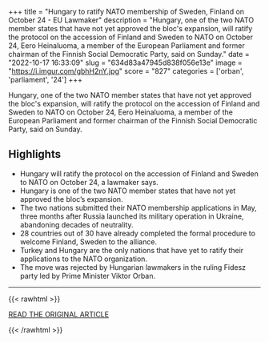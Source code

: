 +++
title = "Hungary to ratify NATO membership of Sweden, Finland on October 24 - EU Lawmaker"
description = "Hungary, one of the two NATO member states that have not yet approved the bloc's expansion, will ratify the protocol on the accession of Finland and Sweden to NATO on October 24, Eero Heinaluoma, a member of the European Parliament and former chairman of the Finnish Social Democratic Party, said on Sunday."
date = "2022-10-17 16:33:09"
slug = "634d83a47945d838f056e13e"
image = "https://i.imgur.com/gbhH2nY.jpg"
score = "827"
categories = ['orban', 'parliament', '24']
+++

Hungary, one of the two NATO member states that have not yet approved the bloc's expansion, will ratify the protocol on the accession of Finland and Sweden to NATO on October 24, Eero Heinaluoma, a member of the European Parliament and former chairman of the Finnish Social Democratic Party, said on Sunday.

## Highlights

- Hungary will ratify the protocol on the accession of Finland and Sweden to NATO on October 24, a lawmaker says.
- Hungary is one of the two NATO member states that have not yet approved the bloc’s expansion.
- The two nations submitted their NATO membership applications in May, three months after Russia launched its military operation in Ukraine, abandoning decades of neutrality.
- 28 countries out of 30 have already completed the formal procedure to welcome Finland, Sweden to the alliance.
- Turkey and Hungary are the only nations that have yet to ratify their applications to the NATO organization.
- The move was rejected by Hungarian lawmakers in the ruling Fidesz party led by Prime Minister Viktor Orban.

---

{{< rawhtml >}}
  <p class="article-category">
    <a target="_blank" href="https://www.kbc.co.ke/hungary-to-ratify-nato-membership-of-sweden-finland-on-october-24-eu-lawmaker/">READ THE ORIGINAL ARTICLE</a>
  </p>
{{< /rawhtml >}}
